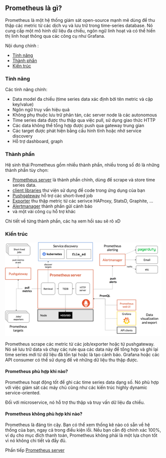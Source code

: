 ## Prometheus là gì?

Prometheus là một hệ thống giám sát open-source mạnh mẽ dùng để thu thập các metric từ các dịch vụ và lưu trữ trong time-series database. Nó cung cấp một mô hinh dữ liệu đa chiều, ngôn ngữ linh hoạt và có thể hiển thị linh hoạt thông qua các công cụ như Grafana.

Nội dung chính : 

- [Tính năng](#feature)
- [Thành phần](#component)
- [Kiến trúc](#architecture)



<a name="feature"></a>
### Tính năng

Các tính năng chính:

- Data model đa chiều (time series data xác định bởi tên metric và cặp key/value)
- Ngôn ngữ truy vấn hiệu quả
- Không phụ thuộc lưu trữ phân tán, các server node là các autonomous
- Time series data được thu thập qua việc pull, sử dụng giao thức HTTP
- Các data không thể tổng hợp được push qua gateway trung gian
- Các target được phát hiện bằng cấu hình tĩnh hoặc nhờ service discovery
- Hỗ trợ dashboard, graph

<a name="component"></a>
### Thành phần 

Hệ sinh thái Prometheus gồm nhiều thành phần, nhiều trong số đó là những thành phần tùy chọn: 

- [Prometheus server](https://github.com/prometheus/prometheus) là thành phần chính, dùng để scrape và store time series data.
- [client libraries](https://prometheus.io/docs/instrumenting/clientlibs/) thư viện sử dụng để code trong ứng dụng của bạn
- [Pushgateway](https://github.com/prometheus/pushgateway) hỗ trợ các short-lived job
- [Exporter](https://prometheus.io/docs/instrumenting/exporters/) thu thập metric từ các serivce HAProxy, StatsD, Graphite, ... 
- [Alertmanager](https://github.com/prometheus/alertmanager) thành phần gửi cảnh báo
- và một vài công cụ hỗ trợ khác 

Chi tiết về từng thành phần, các hạ xem hồi sau sẽ rõ xD

<a name="architecture"></a>
### Kiến trúc

![Architecture](https://raw.githubusercontent.com/locvx1234/prometheus-notes/master/images/architecture-cb2ada1ece6.png)

Prometheus scrape các metric từ các job/exporter hoặc từ pushgateway. Nó sẽ lưu trữ data và chạy các rule qua các data này để tổng hợp và ghi lại time series mới từ dữ liệu đã tồn tại hoặc là tạo cảnh báo. Grafana hoặc các API consumer có thể sử dụng để vẽ những dữ liệu thu thập được. 


#### Prometheus phù hợp khi nào?

Prometheus hoạt động tốt để ghi các time series data dạng số. Nó phù hợp với việc giám sát các máy chủ cũng như các kiến trúc highly dynamic service-oriented.

Đối với microservice, nó hỗ trợ thu thập và truy vấn dữ liệu đa chiều.

#### Prometheus không phù hợp khi nào?

Prometheus là đáng tin cậy. Bạn có thể xem thống kê nào có sẵn về hệ thống của bạn, ngay cả trong điều kiện lỗi. Nếu bạn cần độ chính xác 100%, ví dụ cho mục đích thanh toán, Prometheus không phải là một lựa chọn tốt vì nó không chi tiết và đầy đủ.


Phần tiếp [Prometheus server]()